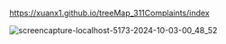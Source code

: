 https://xuanx1.github.io/treeMap_311Complaints/index

![screencapture-localhost-5173-2024-10-03-00_48_52](https://github.com/user-attachments/assets/20b3ac6c-e176-4fc9-8adf-82c410658aeb)
